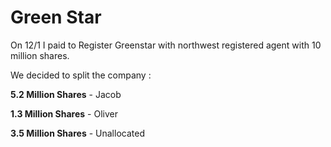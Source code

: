 # Green Star

On 12/1 I paid to Register Greenstar with northwest registered agent with 10 million shares.

We decided to split the company :

**5.2 Million Shares** - Jacob

**1.3 Million Shares** - Oliver

**3.5 Million Shares** - Unallocated